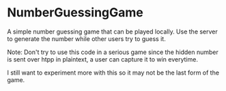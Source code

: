 # NumberGuessingGame
A simple number guessing game that can be played locally. Use the server to generate the number while other users try to guess it.


Note: Don't try to use this code in a serious game since the hidden number is sent over htpp in plaintext, a user can capture it to win everytime.

I still want to experiment more with this so it may not be the last form of the game.

